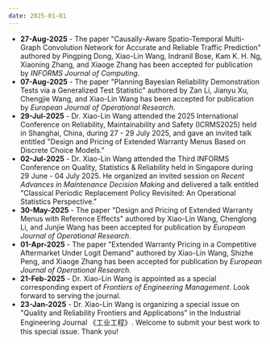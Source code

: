 ```yaml
---
date: 2025-01-01
---
```

<ul>
   <li><b>27-Aug-2025</b> - The paper "Causally-Aware Spatio-Temporal Multi-Graph Convolution Network for Accurate and Reliable Traffic Prediction" authored by Pingping Dong, Xiao-Lin Wang, Indranil Bose, Kam K. H. Ng, Xiaoning Zhang, and Xiaoge Zhang has been accepted for publication by <i>INFORMS Journal of Computing</i>.
   <li><b>07-Aug-2025</b> - The paper "Planning Bayesian Reliability Demonstration Tests via a Generalized Test Statistic" authored by Zan Li, Jianyu Xu, Chengjie Wang, and Xiao-Lin Wang has been accepted for publication by <i>European Journal of Operational Research</i>.
   <li><b>29-Jul-2025</b> - Dr. Xiao-Lin Wang attended the 2025 International Conference on Reliability, Maintainability and Safety (ICRMS2025) held in Shanghai, China, during 27 - 29 July 2025, and gave an invited talk entitled "Design and Pricing of Extended Warranty Menus Based on Discrete Choice Models."
   <li><b>02-Jul-2025</b> - Dr. Xiao-Lin Wang attended the Third INFORMS Conference on Quality, Statistics & Reliability held in Singapore during 29 June - 04 July 2025. He organized an invited session on <i>Recent Advances in Maintenance Decision Making</i> and delivered a talk entitled "Classical Periodic Replacement Policy Revisited: An Operational Statistics Perspective."
   <li><b>30-May-2025</b> - The paper "Design and Pricing of Extended Warranty Menus with Reference Effects" authored by Xiao-Lin Wang, Chenglong Li, and Junjie Wang has been accepted for publication by <i>European Journal of Operational Research</i>.
   <li><b>01-Apr-2025</b> - The paper "Extended Warranty Pricing in a Competitive Aftermarket Under Logit Demand" authored by Xiao-Lin Wang, Shizhe Peng, and Xiaoge Zhang has been accepted for publication by <i>European Journal of Operational Research</i>.
   <li><b>21-Feb-2025</b> - Dr. Xiao-Lin Wang is appointed as a special corresponding expert of <i>Frontiers of Engineering Management</i>. Look forward to serving the journal. 
   <li><b>23-Jan-2025</b> - Dr. Xiao-Lin Wang is organizing a special issue on "Quality and Reliability Frontiers and Applications" in the Industrial Engineering Journal 《工业工程》. Welcome to submit your best work to this special issue. Thank you!
<ul>
